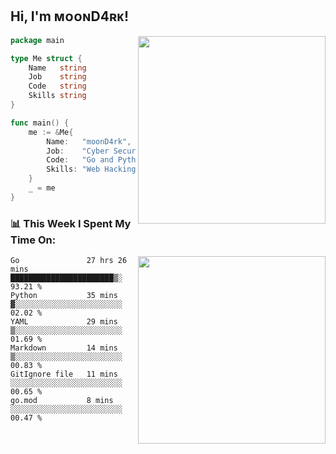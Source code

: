 <h2> Hi, I'm ᴍᴏᴏɴD4ʀᴋ!</h2>
<img align='right' src="https://github-readme-stats.vercel.app/api?username=moond4rk&show_icons=true&theme=radical" width="300">


```go
package main

type Me struct {
	Name   string
	Job    string
	Code   string
	Skills string
}

func main() {
	me := &Me{
		Name:   "moonD4rk",
		Job:    "Cyber Security Engineer",
		Code:   "Go and Python and Others",
		Skills: "Web Hacking ^o^",
	}
	_ = me
}
```



<h3>📊 This Week I Spent My Time On:</h3>
<img align='right' src="https://spotify-github-profile.vercel.app/api/view?uid=zbgk3g7ojwjwrwrleo6u8mhub&cover_image=true&theme=novatorem" width="300">

<!--START_SECTION:waka-->

```text
Go               27 hrs 26 mins  ███████████████████████▒░   93.21 %
Python           35 mins         ▓░░░░░░░░░░░░░░░░░░░░░░░░   02.02 %
YAML             29 mins         ▒░░░░░░░░░░░░░░░░░░░░░░░░   01.69 %
Markdown         14 mins         ▒░░░░░░░░░░░░░░░░░░░░░░░░   00.83 %
GitIgnore file   11 mins         ░░░░░░░░░░░░░░░░░░░░░░░░░   00.65 %
go.mod           8 mins          ░░░░░░░░░░░░░░░░░░░░░░░░░   00.47 %
```

<!--END_SECTION:waka-->

